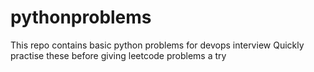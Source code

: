 # pythonproblems
This repo contains basic python problems for devops interview
Quickly practise these before giving leetcode problems a try
